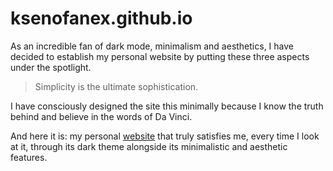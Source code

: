 # ksenofanex.github.io
As an incredible fan of dark mode, minimalism and aesthetics, I have decided to establish my personal website by putting these three aspects under the spotlight. 

> Simplicity is the ultimate sophistication.

I have consciously designed the site this minimally because I know the truth behind and believe in the words of Da Vinci.

And here it is: my personal [website](https://ksenofanex.github.io/) that truly satisfies me, every time I look at it, through its dark theme alongside its minimalistic and aesthetic features.
